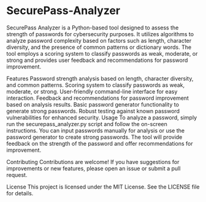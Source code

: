 # SecurePass-Analyzer
SecurePass Analyzer is a Python-based tool designed to assess the strength of passwords for cybersecurity purposes. It utilizes algorithms to analyze password complexity based on factors such as length, character diversity, and the presence of common patterns or dictionary words. The tool employs a scoring system to classify passwords as weak, moderate, or strong and provides user feedback and recommendations for password improvement.

Features
Password strength analysis based on length, character diversity, and common patterns.
Scoring system to classify passwords as weak, moderate, or strong.
User-friendly command-line interface for easy interaction.
Feedback and recommendations for password improvement based on analysis results.
Basic password generator functionality to generate strong passwords.
Robust testing against known password vulnerabilities for enhanced security.
Usage
To analyze a password, simply run the securepass_analyzer.py script and follow the on-screen instructions. You can input passwords manually for analysis or use the password generator to create strong passwords. The tool will provide feedback on the strength of the password and offer recommendations for improvement.

Contributing
Contributions are welcome! If you have suggestions for improvements or new features, please open an issue or submit a pull request.

License
This project is licensed under the MIT License. See the LICENSE file for details.

